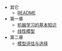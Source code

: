 * 其它
  * [README](机器学习/README.md)
* 第一章
  * [机器学习的基本知识](机器学习/第一章/机器学习的基本知识.md)
  * [线性模型](机器学习/第一章/线性模型.md)
* 第二章
  * [模型评估与选择](机器学习/第二章/模型评估与选择.md)

